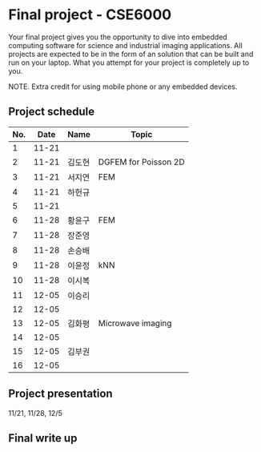 # Final project - CSE6000

Your final project gives you the opportunity to dive into embedded computing software for science and industrial imaging applications. All projects are expected to be in the form of an solution that can be built and run on your laptop. What you attempt for your project is completely up to you.

NOTE. Extra credit for using mobile phone or any embedded devices.

## Project schedule
| No.   | Date  | Name | Topic |
| ----- | ----- | ---- | ----- |
| 1     | 11-21 |      |       |
| 2     | 11-21 | 김도현 | DGFEM for Poisson 2D |
| 3     | 11-21 | 서지연 | FEM   |
| 4     | 11-21 | 하헌규 |       |
| 5     | 11-21 |      |       |
| 6     | 11-28 | 황윤구 | FEM   |
| 7     | 11-28 | 장준영 |       |
| 8     | 11-28 | 손승배 |       |
| 9     | 11-28 | 이윤정 | kNN   |
| 10    | 11-28 | 이시복 |       |
| 11    | 12-05 | 이승리 |       |
| 12    | 12-05 |      |       |
| 13    | 12-05 | 김화평 | Microwave imaging    |
| 14    | 12-05 |      |       |
| 15    | 12-05 | 김부권 |       |
| 16    | 12-05 |      |       |

## Project presentation
 11/21, 11/28, 12/5

## Final write up
